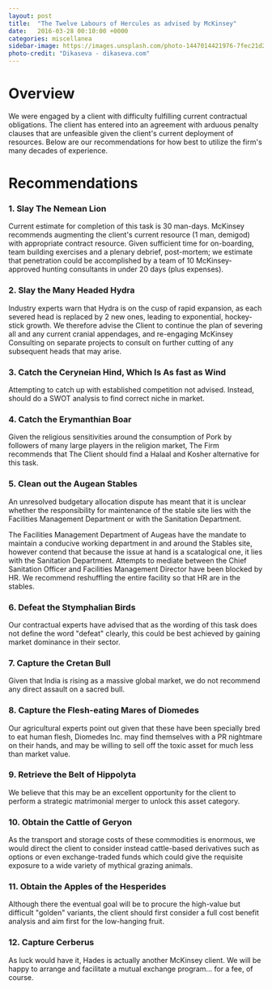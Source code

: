 ```yaml
---
layout: post
title:  "The Twelve Labours of Hercules as advised by McKinsey"
date:   2016-03-28 00:10:00 +0000
categories: miscellanea
sidebar-image: https://images.unsplash.com/photo-1447014421976-7fec21d26d86?ixlib=rb-0.3.5&q=80&fm=jpg&crop=entropy&w=1080&fit=max&s=38b45c65f964200396720958a5f656f0
photo-credit: "Dikaseva - dikaseva.com"
---
```


# Overview

We were engaged by a client with difficulty fulfilling current contractual obligations. The client has entered into an agreement with arduous penalty clauses that are unfeasible given the client's current deployment of resources. Below are our recommendations for how best to utilize the firm's many decades of experience.  

# Recommendations

### 1. Slay The Nemean Lion

Current estimate for completion of this task is 30 man-days. McKinsey recommends augmenting the client's current resource (1 man, demigod) with appropriate contract resource. Given sufficient time for on-boarding, team building exercises and a plenary debrief, post-mortem; we estimate that penetration could be accomplished by a team of 10 McKinsey-approved hunting consultants in under 20 days (plus expenses).


### 2. Slay the Many Headed Hydra

Industry experts warn that Hydra is on the cusp of rapid expansion, as each severed head is replaced by 2 new ones, leading to exponential, hockey-stick growth. We therefore advise the Client to continue the plan of severing all and any current cranial appendages, and re-engaging McKinsey Consulting on separate projects to consult on further cutting of any subsequent heads that may arise.

### 3. Catch the Ceryneian Hind, Which Is As fast as Wind

Attempting to catch up with established competition not advised. Instead, should do a SWOT analysis to find correct niche in market.

### 4. Catch the Erymanthian Boar

Given the religious sensitivities around the consumption of Pork by followers of many large players in the religion market, The Firm recommends that The Client should find a Halaal and Kosher alternative for this task.

### 5. Clean out the Augean Stables

An unresolved budgetary allocation dispute has meant that it is unclear whether the responsibility for maintenance of the stable site lies with the Facilities Management Department or with the Sanitation Department.

The Facilities Management Department of Augeas have the mandate to maintain a conducive working department in and around the Stables site, however contend that because the issue at hand is a scatalogical one, it lies with the Sanitation Department. Attempts to mediate between the Chief Sanitation Officer and Facilities Management Director have been blocked by HR. We recommend reshuffling the entire facility so that HR are in the stables.


### 6. Defeat the Stymphalian Birds

Our contractual experts have advised that as the wording of this task does not define the word "defeat" clearly, this could be best achieved by gaining market dominance in their sector.

### 7. Capture the Cretan Bull

Given that India is rising as a massive global market, we do not recommend any direct assault on a sacred bull.

### 8. Capture the Flesh-eating Mares of Diomedes

Our agricultural experts point out given that these have been specially bred to eat human flesh, Diomedes Inc. may find themselves with a PR nightmare on their hands, and may be willing to sell off the toxic asset for much less than market value.

### 9. Retrieve the Belt of Hippolyta

We believe that this may be an excellent opportunity for the client to perform a strategic matrimonial merger to unlock this asset category.

### 10. Obtain the Cattle of Geryon

As the transport and storage costs of these commodities is enormous, we would direct the client to consider instead cattle-based derivatives such as options or even exchange-traded funds which could give the requisite exposure to a wide variety of mythical grazing animals.

### 11. Obtain the Apples of the Hesperides

Although there the eventual goal will be to procure the high-value but difficult "golden" variants, the client should first consider a full cost benefit analysis and aim first for the low-hanging fruit.  

### 12. Capture Cerberus

As luck would have it, Hades is actually another McKinsey client. We will be happy to arrange and facilitate a mutual exchange program... for a fee, of course.
